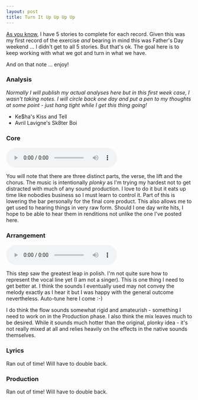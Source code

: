 ```yaml
---
layout: post
title: Turn It Up Up Up Up
---
```


[As you know](/about/), I have 5 stories to complete for each record. Given this was my first record of the exercise _and_ bearing in mind this was Father's Day weekend &hellip; I didn't get to all 5 stories. But that's ok. The goal here is to keep working with what we got and turn in what we have.

And on that note &hellip; enjoy!

### Analysis

_Normally I will publish my actual analyses here but in this first week case, I wasn't taking notes. I will circle back one day and put a pen to my thoughts at some point - just hang tight while I get this thing going!_

- Ke$ha's Kiss and Tell
- Avril Lavigne's Sk8ter Boi

### Core

<audio controls>
  <source src="{{ site.url }}/weekly/audio/20170612-turnitupupupup.mp3" type="audio/mpeg">
	  Sorry, this browser does not support embedded audio.
</audio>

You will note that there are three distinct parts, the verse, the lift and the chorus. The music is intentionally _plonky_ as I'm trying my hardest not to get distracted with much of any sound production. I love to do it but it eats up time like nobodies business so I must learn to control it. Part of this is lowering the bar personally for the final core product. This also allows me to get used to hearing things in very raw form. Should I one day write hits, I hope to be able to hear them in renditions not unlike the one I've posted here.

### Arrangement

<audio controls>
  <source src="{{ site.url}}/weekly/audio/20170612-turnitupupupup2.mp3" type="audio/mpeg">
	  Sorry, this browser does not support embedded audio.
</audio>

This step saw the greatest leap in polish. I'm not quite sure how to represent the vocal line yet (I am not a singer). This is one thing I need to get better at. I think the sounds I eventually used may not convey the melody exactly as I hear it but I was happy with the general outcome nevertheless. Auto-tune here I come :-)

I do think the flow sounds somewhat rigid and amateurish - something I need to work on in the Production phase. I also think the mix leaves much to be desired. While it sounds much hotter than the original, plonky idea - it's not really mixed at all and relies heavily on the effects in the native sounds themselves.

### Lyrics

Ran out of time! Will have to double back.

### Production

Ran out of time! Will have to double back.

